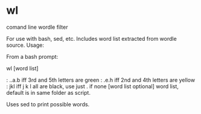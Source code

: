 # wl
comand line wordle filter

For use with bash, sed, etc. Includes word list extracted from wordle source. Usage:

From a bash prompt:

wl <green letters> <yellow letters> <black letters> [word list]
  
  <green letters> : ..a.b  iff 3rd and 5th letters are green
  <yellow letters> : .e.h iff 2nd and 4th letters are yellow
  <black letters> : jkl iff j k l all are black, use just . if none
  [word list optional] word list, default is in same folder as script.
    
Uses sed to print possible words.
